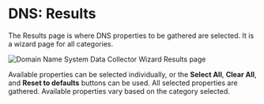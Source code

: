 # DNS: Results

The Results page is where DNS properties to be gathered are selected. It is a wizard page for all
categories.

![Domain Name System Data Collector Wizard Results page](/img/versioned_docs/accessanalyzer_11.6/accessanalyzer/admin/datacollector/adinventory/results.webp)

Available properties can be selected individually, or the **Select All**, **Clear All**, and **Reset
to defaults** buttons can be used. All selected properties are gathered. Available properties vary
based on the category selected.
